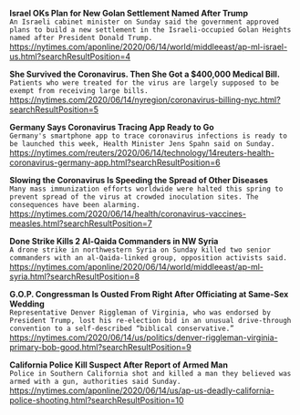 **Israel OKs Plan for New Golan Settlement Named After Trump**\
`An Israeli cabinet minister on Sunday said the government approved plans to build a new settlement in the Israeli-occupied Golan Heights named after President Donald Trump. `\
https://nytimes.com/aponline/2020/06/14/world/middleeast/ap-ml-israel-us.html?searchResultPosition=4

**She Survived the Coronavirus. Then She Got a $400,000 Medical Bill.**\
`Patients who were treated for the virus are largely supposed to be exempt from receiving large bills.`\
https://nytimes.com/2020/06/14/nyregion/coronavirus-billing-nyc.html?searchResultPosition=5

**Germany Says Coronavirus Tracing App Ready to Go**\
`Germany's smartphone app to trace coronavirus infections is ready to be launched this week, Health Minister Jens Spahn said on Sunday.`\
https://nytimes.com/reuters/2020/06/14/technology/14reuters-health-coronavirus-germany-app.html?searchResultPosition=6

**Slowing the Coronavirus Is Speeding the Spread of Other Diseases**\
`Many mass immunization efforts worldwide were halted this spring to prevent spread of the virus at crowded inoculation sites. The consequences have been alarming.`\
https://nytimes.com/2020/06/14/health/coronavirus-vaccines-measles.html?searchResultPosition=7

**Done Strike Kills 2 Al-Qaida Commanders in NW Syria**\
`A drone strike in northwestern Syria on Sunday killed two senior commanders with an al-Qaida-linked group, opposition activists said.`\
https://nytimes.com/aponline/2020/06/14/world/middleeast/ap-ml-syria.html?searchResultPosition=8

**G.O.P. Congressman Is Ousted From Right After Officiating at Same-Sex Wedding**\
`Representative Denver Riggleman of Virginia, who was endorsed by President Trump, lost his re-election bid in an unusual drive-through convention to a self-described “biblical conservative.”`\
https://nytimes.com/2020/06/14/us/politics/denver-riggleman-virginia-primary-bob-good.html?searchResultPosition=9

**California Police Kill Suspect After Report of Armed Man**\
`Police in Southern California shot and killed a man they believed was armed with a gun, authorities said Sunday. `\
https://nytimes.com/aponline/2020/06/14/us/ap-us-deadly-california-police-shooting.html?searchResultPosition=10

